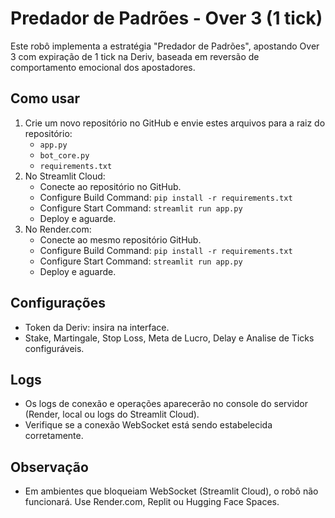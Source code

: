 # Predador de Padrões - Over 3 (1 tick)

Este robô implementa a estratégia "Predador de Padrões", apostando Over 3 com expiração de 1 tick na Deriv, baseada em reversão de comportamento emocional dos apostadores.

## Como usar

1. Crie um novo repositório no GitHub e envie estes arquivos para a raiz do repositório:
   - `app.py`
   - `bot_core.py`
   - `requirements.txt`
2. No Streamlit Cloud:
   - Conecte ao repositório no GitHub.
   - Configure Build Command: `pip install -r requirements.txt`
   - Configure Start Command: `streamlit run app.py`
   - Deploy e aguarde.
3. No Render.com:
   - Conecte ao mesmo repositório GitHub.
   - Configure Build Command: `pip install -r requirements.txt`
   - Configure Start Command: `streamlit run app.py`
   - Deploy e aguarde.

## Configurações
- Token da Deriv: insira na interface.
- Stake, Martingale, Stop Loss, Meta de Lucro, Delay e Analise de Ticks configuráveis.

## Logs
- Os logs de conexão e operações aparecerão no console do servidor (Render, local ou logs do Streamlit Cloud).
- Verifique se a conexão WebSocket está sendo estabelecida corretamente.

## Observação
- Em ambientes que bloqueiam WebSocket (Streamlit Cloud), o robô não funcionará. Use Render.com, Replit ou Hugging Face Spaces.